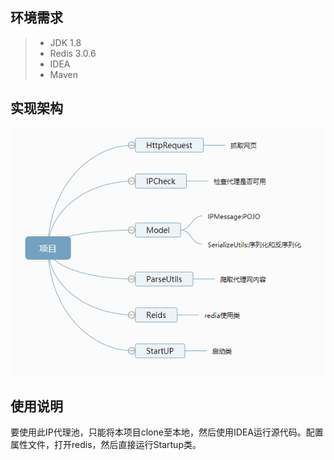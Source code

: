 
## 环境需求
>- JDK 1.8
>- Redis 3.0.6
>- IDEA
>- Maven

## 实现架构
![架构说明](https://github.com/lilililixiangpeng/img-folder/blob/master/%E6%8D%95%E8%8E%B7.PNG)

## 使用说明
要使用此IP代理池，只能将本项目clone至本地，然后使用IDEA运行源代码。配置属性文件，打开redis，然后直接运行Startup类。


